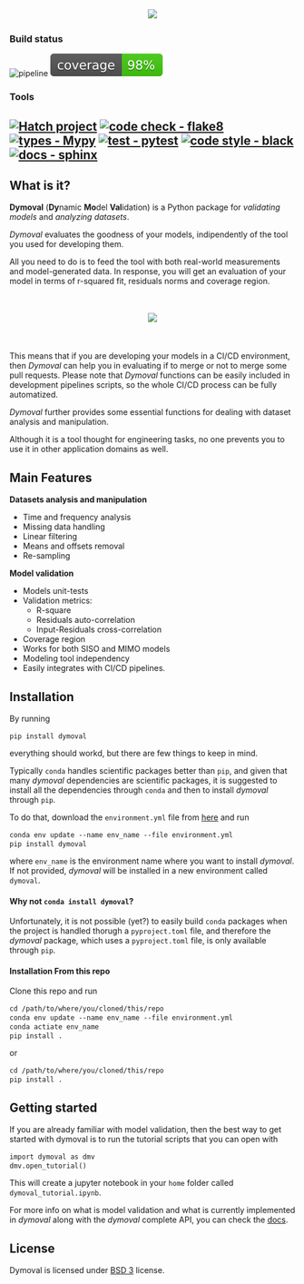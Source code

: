 <div align="center">

<img src="https://github.com/VolvoGroup/dymoval/blob/main/docs/source/DymovalLogo.svg" data-canonical-src="[https://github.com/VolvoGroup/dymoval/blob/main/docs/source/DymovalLogo.svg](https://github.com/VolvoGroup/dymoval/blob/main/docs/source/DymovalLogo.svg)" width="800" class="center" />


</div>

### Build status
![pipeline](https://github.com/VolvoGroup/dymoval/actions/workflows/pipeline.yml/badge.svg)
![coverage badge](./coverage.svg)

### Tools
[![Hatch project](https://img.shields.io/badge/build-hatch-4051b5.svg)](https://github.com/pypa/hatch) 
[![code check - flake8](https://img.shields.io/badge/checks-flake8-green.svg)](https://pypi.org/project/flake8)
[![types - Mypy](https://img.shields.io/badge/types-mypy-orange.svg)](https://github.com/python/mypy) 
[![test - pytest](https://img.shields.io/badge/tests-pytest-brightgreen.svg)](https://github.com/pytest-dev/pytest)
[![code style - black](https://img.shields.io/badge/code%20style-black-000000.svg)](https://github.com/psf/black) 
[![docs - sphinx](https://img.shields.io/badge/docs-sphinx-blue.svg)](https://github.com/sphinx-doc/sphinx)
-----

## What is it?

**Dymoval**  (**Dy**namic **Mo**del **Val**idation) is a Python package for  *validating models* and *analyzing datasets*. 

*Dymoval* evaluates the goodness of your models, indipendently of the tool you used for developing them.

All you need to do is to feed the tool with both real-world measurements and model-generated data. 
In response, you will get an evaluation of your model in terms of r-squared fit, residuals norms and coverage region.


<div align="center" >
	<br>
	<br>
<img src="https://github.com/VolvoGroup/dymoval/blob/main/docs/source/DymovalNutshell.svg" data-canonical-src="[https://github.com/VolvoGroup/dymoval/blob/main/docs/source/DymovalNutshell.svg](https://github.com/VolvoGroup/dymoval/blob/main/docs/source/DymovalNutshell.svg)" width="600" class="center"  />
	<br>
	<br>
	<br>
</div>


This means that if you are developing your models in a CI/CD environment, then *Dymoval* can help you in evaluating if to merge or not to merge some pull requests.
Please note that *Dymoval* functions can be easily included in development pipelines scripts, so the whole CI/CD process can be fully automatized.


*Dymoval* further provides some essential functions for dealing with dataset analysis and manipulation.  

Although it is a tool thought for engineering tasks, no one prevents you to use it in other application domains as well. 



## Main Features

 **Datasets analysis and manipulation**
- Time and frequency analysis 
- Missing data handling
- Linear filtering
- Means and offsets removal
- Re-sampling

**Model validation**

- Models unit-tests
- Validation metrics:
	- R-square
	- Residuals auto-correlation
	- Input-Residuals cross-correlation 
- Coverage region
- Works for both SISO and MIMO models
- Modeling tool independency
- Easily integrates with CI/CD pipelines.


## Installation
By running 

    pip install dymoval

everything should workd, but there are few things to keep in mind.

Typically `conda` handles scientific packages better than `pip`, and given that many *dymoval* dependencies are scientific packages, it is suggested to install all the dependencies through `conda` and then to install *dymoval* through `pip`.

To do that, download the `environment.yml` file from [here](https://github.com/VolvoGroup/dymoval/blob/main/environment.yml) and run 

    conda env update --name env_name --file environment.yml
    pip install dymoval

where `env_name` is the environment name where you want to install *dymoval*.
If not provided, *dymoval* will be installed in a new environment called `dymoval`.

#### Why not `conda install dymoval`?
Unfortunately, it is not possible (yet?) to easily build `conda` packages when the project is handled thorugh a `pyproject.toml` file, and therefore the *dymoval* package, which uses a `pyproject.toml` file, is only available through `pip`.


#### Installation From this repo
Clone this repo and run

	cd /path/to/where/you/cloned/this/repo
	conda env update --name env_name --file environment.yml
    conda actiate env_name
	pip install .

or 

	cd /path/to/where/you/cloned/this/repo
	pip install .


## Getting started

If you are already familiar with model validation, then the best way to get started with dymoval is to run the tutorial scripts that you can open with

	import dymoval as dmv
	dmv.open_tutorial()


This will create a jupyter notebook in your `home` folder called `dymoval_tutorial.ipynb`.

For more info on what is model validation and what is currently implemented in *dymoval* along with the *dymoval* complete API, you can check the [docs](https://volvogroup.github.io/dymoval/). 


## License
Dymoval is licensed under [BSD 3](https://github.com/VolvoGroup/dymoval/blob/main/LICENSE) license.
